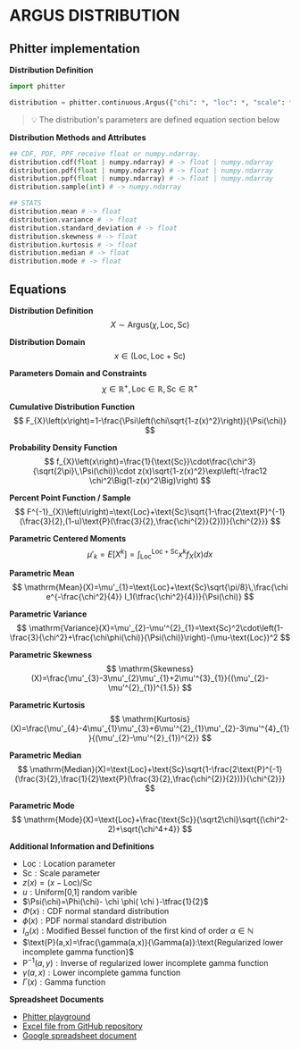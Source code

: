 # ARGUS DISTRIBUTION

## Phitter implementation

**Distribution Definition**

```python
import phitter

distribution = phitter.continuous.Argus({"chi": *, "loc": *, "scale": *})
```

> 💡 The distribution's parameters are defined equation section below

**Distribution Methods and Attributes**

```python
## CDF, PDF, PPF receive float or numpy.ndarray.
distribution.cdf(float | numpy.ndarray) # -> float | numpy.ndarray
distribution.pdf(float | numpy.ndarray) # -> float | numpy.ndarray
distribution.ppf(float | numpy.ndarray) # -> float | numpy.ndarray
distribution.sample(int) # -> numpy.ndarray

## STATS
distribution.mean # -> float
distribution.variance # -> float
distribution.standard_deviation # -> float
distribution.skewness # -> float
distribution.kurtosis # -> float
distribution.median # -> float
distribution.mode # -> float
```

## Equations

**Distribution Definition**
$$ X\sim\mathrm{Argus}\left(\chi,\text{Loc},\text{Sc}\right) $$

**Distribution Domain**
$$ x\in\left(\text{Loc},\text{Loc}+\text{Sc}\right) $$

**Parameters Domain and Constraints**
$$ \chi\in\mathbb{R}^{+}, \text{Loc}\in\mathbb{R}, \text{Sc}\in\mathbb{R}^{+} $$

**Cumulative Distribution Function**
$$ F_{X}\left(x\right)=1-\frac{\Psi\left(\chi\sqrt{1-z(x)^2}\right)}{\Psi(\chi)} $$

**Probability Density Function**
$$ f_{X}\left(x\right)=\frac{1}{\text{Sc}}\cdot\frac{\chi^3}{\sqrt{2\pi}\,\Psi(\chi)}\cdot z(x)\sqrt{1-z(x)^2}\exp\left(-\frac12 \chi^2\Big(1-z(x)^2\Big)\right) $$

**Percent Point Function / Sample**
$$ F^{-1}_{X}\left(u\right)=\text{Loc}+\text{Sc}\sqrt{1-\frac{2\text{P}^{-1}(\frac{3}{2},(1-u)\text{P}(\frac{3}{2},\frac{\chi^{2}}{2}))}{\chi^{2}}} $$

**Parametric Centered Moments**
$$ \mu'_{k}=E[X^k]=\int_{\text{Loc}}^{\text{Loc}+\text{Sc}}x^{k}f_{X}\left(x\right)dx $$

**Parametric Mean**
$$ \mathrm{Mean}(X)=\mu'_{1}=\text{Loc}+\text{Sc}\sqrt{\pi/8}\,\frac{\chi e^{-\frac{\chi^2}{4}} I_1(\tfrac{\chi^2}{4})}{\Psi(\chi)} $$

**Parametric Variance**
$$ \mathrm{Variance}(X)=\mu'_{2}-\mu'^{2}_{1}=\text{Sc}^2\cdot\left(1-\frac{3}{\chi^2}+\frac{\chi\phi(\chi)}{\Psi(\chi)}\right)-(\mu-\text{Loc})^2 $$

**Parametric Skewness**
$$ \mathrm{Skewness}(X)=\frac{\mu'_{3}-3\mu'_{2}\mu'_{1}+2\mu'^{3}_{1}}{(\mu'_{2}-\mu'^{2}_{1})^{1.5}} $$

**Parametric Kurtosis**
$$ \mathrm{Kurtosis}(X)=\frac{\mu'_{4}-4\mu'_{1}\mu'_{3}+6\mu'^{2}_{1}\mu'_{2}-3\mu'^{4}_{1}}{(\mu'_{2}-\mu'^{2}_{1})^{2}} $$

**Parametric Median**
$$ \mathrm{Median}(X)=\text{Loc}+\text{Sc}\sqrt{1-\frac{2\text{P}^{-1}(\frac{3}{2},\frac{1}{2}\text{P}(\frac{3}{2},\frac{\chi^{2}}{2}))}{\chi^{2}}} $$

**Parametric Mode**
$$ \mathrm{Mode}(X)=\text{Loc}+\frac{\text{Sc}}{\sqrt2\chi}\sqrt{(\chi^2-2)+\sqrt{\chi^4+4}} $$

**Additional Information and Definitions**
- $\text{Loc}:\text{Location parameter}$
- $\text{Sc}:\text{Scale parameter}$
- $z(x)=\left(x-\text{Loc}\right)/\text{Sc}$
- $u:\text{Uniform[0,1] random varible}$
- $\Psi(\chi)=\Phi(\chi)- \chi \phi( \chi )-\tfrac{1}{2}$
- $\Phi(x):\text{CDF normal standard distribution}$
- $\phi(x):\text{PDF normal standard distribution}$
- $I_{\alpha}\left(x\right):\text{Modified Bessel function of the first kind of order }\alpha\in\mathbb{N}$
- $\text{P}(a,x)=\frac{\gamma(a,x)}{\Gamma(a)}:\text{Regularized lower incomplete gamma function}$
- $\text{P}^{-1}(a,y):\text{Inverse of regularized lower incomplete gamma function}$
- $\gamma(a,x):\text{Lower incomplete gamma function}$
- $\Gamma(x):\text{Gamma function}$

**Spreadsheet Documents**

-   [Phitter playground](https://phitter.io/distributions/continuous/argus)
-   [Excel file from GitHub repository](https://github.com/phitterio/phitter-files/blob/main/continuous/argus.xlsx)
-   [Google spreadsheet document](https://docs.google.com/spreadsheets/d/1u2x7IFUSB7rEyhs7s6-C2btT1Bk5aCr4WiUYEML-8xs)
    